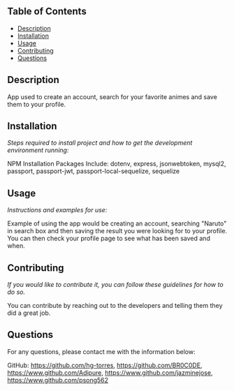   ## Table of Contents

  - [Description](#description)
  - [Installation](#installation)
  - [Usage](#usage)
  - [Contributing](#contributing)
  - [Questions](#questions)


  ## Description

  App used to create an account, search for your favorite animes and save them to your profile.

  ## Installation

  *Steps required to install project and how to get the development environment running:*

  NPM Installation Packages Include: dotenv, express, jsonwebtoken, mysql2, passport, passport-jwt, passport-local-sequelize, sequelize

  ## Usage

  *Instructions and examples for use:*

  Example of using the app would be creating an account, searching "Naruto" in search box and then saving the result you were looking for to your profile. You can then check your profile page to see what has been saved and when.

  ## Contributing

  *If you would like to contribute it, you can follow these guidelines for how to do so.*

  You can contribute by reaching out to the developers and telling them they did a great job. 

  ## Questions

  For any questions, please contact me with the information below:

  GitHub: https://github.com/hg-torres, https://github.com/BR0C0DE, https://www.github.com/Adipure, https://www.github.com/jazminejose, https://www.github.com/psong562
